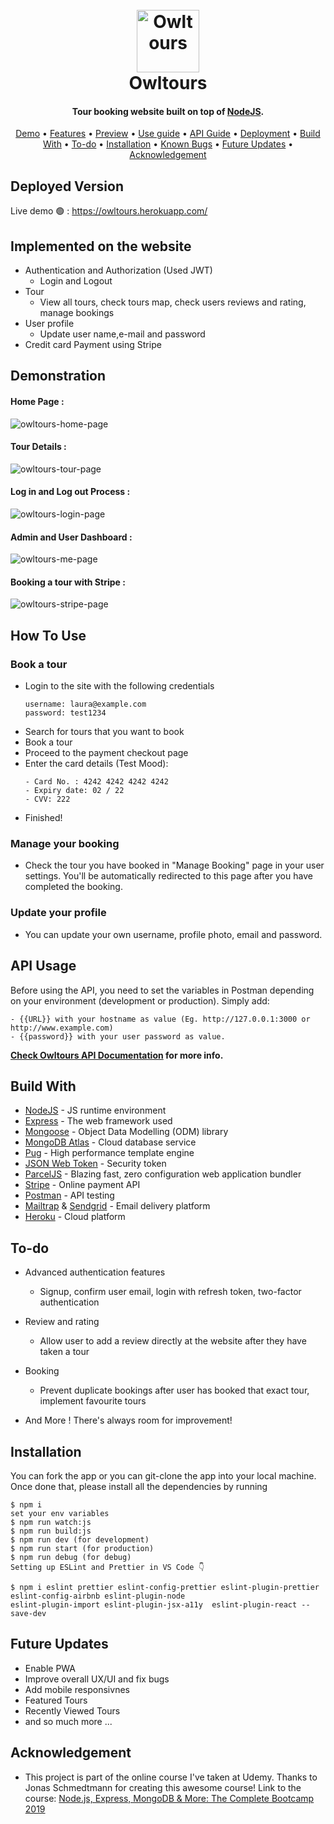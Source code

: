<h1 align="center">
  <br>
  <a href="https://owltours.herokuapp.com/"><img src="https://github.com/theowlf/owltours/blob/master/public/img/logo-green-round.png" alt="Owltours" width="100"></a>
  <br>
  Owltours
  <br>
</h1>

<h4 align="center">Tour booking website built on top of <a href="https://nodejs.org/en/" target="_blank">NodeJS</a>.</h4>

 <p align="center">
 <a href="#deployed-version">Demo</a> •
  <a href="#key-features">Features</a> •
  <a href="#demonstration">Preview</a> •
  <a href="#how-to-use">Use guide</a> •
  <a href="#api-usage">API Guide</a> •
  <a href="#deployment">Deployment</a> •
  <a href="#build-with">Build With</a> •
  <a href="#to-do">To-do</a> •
  <a href="#installation">Installation</a> • 
  <a href="#known-bugs">Known Bugs</a> • 
  <a href="#future-updates">Future Updates</a> • 
  <a href="#acknowledgement">Acknowledgement</a>
</p>

## Deployed Version
Live demo 🟢 : https://owltours.herokuapp.com/


## Implemented on the website

* Authentication and Authorization (Used JWT)
  - Login and Logout
* Tour
  - View all tours, check tours map, check users reviews and rating, manage bookings
* User profile
  - Update user name,e-mail and password
* Credit card Payment using Stripe


## Demonstration
#### Home Page :
![owltours-home-page](https://media.giphy.com/media/VXN2dyU4pkdVTWoDZ9/giphy.gif)

#### Tour Details :
![owltours-tour-page](https://media.giphy.com/media/KlpxkMYnovIgVjHDHb/giphy.gif)

#### Log in and Log out Process :
![owltours-login-page](https://media.giphy.com/media/wsWzZ1fC1DSWDPMNV2/giphy.gif)

#### Admin and User Dashboard :
![owltours-me-page](https://media.giphy.com/media/1fUSWSY9KwK42jxfKd/giphy.gif)

#### Booking a tour with Stripe :
![owltours-stripe-page](https://media.giphy.com/media/PymrDkiuOe8ulAYNFd/giphy.gif)




## How To Use

### Book a tour
* Login to the site with the following credentials
  ```
  username: laura@example.com
  password: test1234
  ```
* Search for tours that you want to book
* Book a tour
* Proceed to the payment checkout page
* Enter the card details (Test Mood):
  ```
  - Card No. : 4242 4242 4242 4242
  - Expiry date: 02 / 22
  - CVV: 222
  ```
* Finished!



### Manage your booking

* Check the tour you have booked in "Manage Booking" page in your user settings. You'll be automatically redirected to this
  page after you have completed the booking.

### Update your profile

* You can update your own username, profile photo, email and password.



## API Usage
Before using the API, you need to set the variables in Postman depending on your environment (development or production). Simply add: 
  ```
  - {{URL}} with your hostname as value (Eg. http://127.0.0.1:3000 or http://www.example.com)
  - {{password}} with your user password as value.
  ```

<b>[Check Owltours API Documentation](https://documenter.getpostman.com/view/13472875/TVsxBmbF) for more info. </b>


## Build With

* [NodeJS](https://nodejs.org/en/) - JS runtime environment
* [Express](http://expressjs.com/) - The web framework used
* [Mongoose](https://mongoosejs.com/) - Object Data Modelling (ODM) library
* [MongoDB Atlas](https://www.mongodb.com/cloud/atlas) - Cloud database service
* [Pug](https://pugjs.org/api/getting-started.html) - High performance template engine
* [JSON Web Token](https://jwt.io/) - Security token
* [ParcelJS](https://parceljs.org/) - Blazing fast, zero configuration web application bundler
* [Stripe](https://stripe.com/) - Online payment API
* [Postman](https://www.getpostman.com/) - API testing
* [Mailtrap](https://mailtrap.io/) & [Sendgrid](https://sendgrid.com/) - Email delivery platform
* [Heroku](https://www.heroku.com/) - Cloud platform



## To-do
* Advanced authentication features
  - Signup, confirm user email, login with refresh token, two-factor authentication

* Review and rating
  - Allow user to add a review directly at the website after they have taken a tour
* Booking
  - Prevent duplicate bookings after user has booked that exact tour, implement favourite tours

* And More ! There's always room for improvement!


## Installation
You can fork the app or you can git-clone the app into your local machine. Once done that, please install all the
dependencies by running
```
$ npm i
set your env variables
$ npm run watch:js
$ npm run build:js
$ npm run dev (for development)
$ npm run start (for production)
$ npm run debug (for debug)
Setting up ESLint and Prettier in VS Code 👇

$ npm i eslint prettier eslint-config-prettier eslint-plugin-prettier eslint-config-airbnb eslint-plugin-node
eslint-plugin-import eslint-plugin-jsx-a11y  eslint-plugin-react --save-dev
```




## Future Updates

* Enable PWA
* Improve overall UX/UI and fix bugs
* Add mobile responsivnes 
* Featured Tours
* Recently Viewed Tours
* and so much more ...

## Acknowledgement

* This project is part of the online course I've taken at Udemy. Thanks to Jonas Schmedtmann for creating this awesome course! Link to the course: [Node.js, Express, MongoDB & More: The Complete Bootcamp 2019](https://www.udemy.com/course/nodejs-express-mongodb-bootcamp/)
